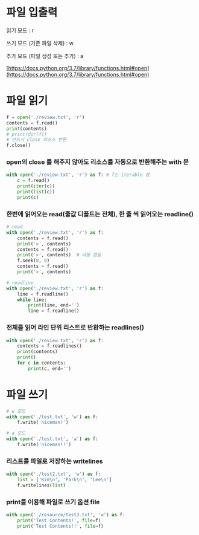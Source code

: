 # 파일 입출력

읽기 모드 : r

쓰기 모드 (기존 파일 삭제) : w

추가 모드 (파일 생성 또는 추가) : a

[https://docs.python.org/3.7/library/functions.html#open](https://docs.python.org/3.7/library/functions.html#open)

# 파일 읽기

```python
f = open('./review.txt', 'r')
contents = f.read()
print(contents)
# print(dir(f))
# 반드시 close 리소스 반환
f.close()
```

### open의 close 를 해주지 않아도 리소스를 자동으로 반환해주는 with 문

```python
with open('./review.txt', 'r') as f: # f는 iterable 함
    c = f.read()
    print(iter(c))
    print(list(c))
    print(c)
```

### 한번에 읽어오는 read(줄값 디폴트는 전체), 한 줄 씩 읽어오는 readline()

```python
# read
with open('./review.txt', 'r') as f:
    contents = f.read()
    print('>', contents)
    contents = f.read()
    print('>', contents)  # 내용 없음
    f.seek(0, 0)
    contents = f.read()
    print('>', contents)

# readline
with open('./review.txt', 'r') as f:
    line = f.readline()
    while line:
        print(line, end='')
        line = f.readline()
```

### 전체를 읽어 라인 단위 리스트로 반환하는 readlines()

```python
with open('./review.txt', 'r') as f:
    contents = f.readlines()
    print(contents)
    print()
    for c in contents:
        print(c, end='')
```

# 파일 쓰기

```python
# w 모드
with open('./test.txt', 'w') as f:
    f.write('niceman!')

# a 모드
with open('./test.txt', 'a') as f:
    f.write('niceman!!')
```

### 리스트를 파일로 저장하는 writelines

```python
with open('./test2.txt', 'w') as f:
    list = ['Kim\n', 'Park\n', 'Lee\n']
    f.writelines(list)
```

### print를 이용해 파일로 쓰기 옵션 file

```python
with open('./resource/test3.txt', 'w') as f:
    print('Test Contents!', file=f)
    print('Test Contents!!', file=f)
```